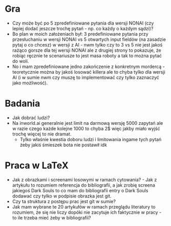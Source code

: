# Gra
- Czy może być po 5 zpredefiniowane pytania dla wersji NONAI (czy lepiej dodać jeszcze trochę pytań - np. co każdy o każdym sądzi)?
- Bo plan w moich założeniach był: 3 predefiniowane pytania przy przesłuchaniu w wersji NONAI vs 5 otwartych input fieldów (na zasadzie pytaj o co chcesz) w wersji z AI - nwm tylko czy to 3 vs 5 nie jest jakoś rażąco gorsze dla tej wersji NONAI ale z drugiej strony to pokazuje, że robiąc ręcznie te scenariusze to jest masa roboty a tak to można pytać do woli.
- No i mam zpredefiniowane jedno zakończenie z konkretnym mordercą - teoretycznie można by jakoś losować killera ale to chyba tylko dla wersji AI (i w sumie nwm czy muszę to implementować czy tylko zaznaczyć jako możliwość).
# Badania
- Jak dobrać ludzi?
- Na inworld.ai generalnie jest limit na darmową wersję 5000 zapytań ale w razie czego każde kolejne 1000 to chyba 2$ więc jakby miało wyjść trochę więcej to nie dramat.
	- Tylko właśnie kwestia doboru ludzi i limitowania ingame tych pytań żeby jakiś śmieszek bota nie postawił idk
# Praca w LaTeX
- Jak z obrazkami i screenami losowymi w ramach cytowania? - Jak z artykułu to rozumiem referencja do bibliografii, a jak zrobię screena jakiegoś Dark Souls to co mam do bibliografii entry o Dark Souls dodawać czy tylko w podpisie obrazka jest git.
- Czy ta struktura z postępu prac jest git w sumie?
- Jak mam wybrane te 20 artykułów w ramach przeglądu literatury to rozumiem, że się nie liczy dopóki nie zacytuje ich faktycznie w pracy - to ile trzeba mieć żeby w bibliografii?